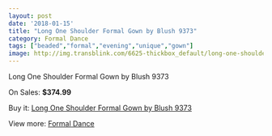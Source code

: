 ```yaml
---
layout: post
date: '2018-01-15'
title: "Long One Shoulder Formal Gown by Blush 9373"
category: Formal Dance
tags: ["beaded","formal","evening","unique","gown"]
image: http://img.transblink.com/6625-thickbox_default/long-one-shoulder-formal-gown-by-blush-9373.jpg
---
```

Long One Shoulder Formal Gown by Blush 9373

On Sales: **$374.99**
<a href="https://www.transblink.com/en/formal-dance/2139-long-one-shoulder-formal-gown-by-blush-9373.html"><amp-img layout="responsive" width="600" height="600" src="//img.transblink.com/6625-thickbox_default/long-one-shoulder-formal-gown-by-blush-9373.jpg" alt="Long One Shoulder Formal Gown by Blush 9373 0" /></a>
<a href="https://www.transblink.com/en/formal-dance/2139-long-one-shoulder-formal-gown-by-blush-9373.html"><amp-img layout="responsive" width="600" height="600" src="//img.transblink.com/6629-thickbox_default/long-one-shoulder-formal-gown-by-blush-9373.jpg" alt="Long One Shoulder Formal Gown by Blush 9373 1" /></a>
<a href="https://www.transblink.com/en/formal-dance/2139-long-one-shoulder-formal-gown-by-blush-9373.html"><amp-img layout="responsive" width="600" height="600" src="//img.transblink.com/6628-thickbox_default/long-one-shoulder-formal-gown-by-blush-9373.jpg" alt="Long One Shoulder Formal Gown by Blush 9373 2" /></a>
<a href="https://www.transblink.com/en/formal-dance/2139-long-one-shoulder-formal-gown-by-blush-9373.html"><amp-img layout="responsive" width="600" height="600" src="//img.transblink.com/6627-thickbox_default/long-one-shoulder-formal-gown-by-blush-9373.jpg" alt="Long One Shoulder Formal Gown by Blush 9373 3" /></a>
<a href="https://www.transblink.com/en/formal-dance/2139-long-one-shoulder-formal-gown-by-blush-9373.html"><amp-img layout="responsive" width="600" height="600" src="//img.transblink.com/6626-thickbox_default/long-one-shoulder-formal-gown-by-blush-9373.jpg" alt="Long One Shoulder Formal Gown by Blush 9373 4" /></a>

Buy it: [Long One Shoulder Formal Gown by Blush 9373](https://www.transblink.com/en/formal-dance/2139-long-one-shoulder-formal-gown-by-blush-9373.html "Long One Shoulder Formal Gown by Blush 9373")

View more: [Formal Dance](https://www.transblink.com/en/6-formal-dance "Formal Dance")